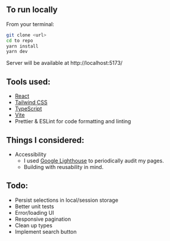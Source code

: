 ## To run locally

From your terminal:

```sh
git clone <url>
cd to repo
yarn install
yarn dev
```

Server will be available at http://localhost:5173/

## Tools used:

- [React](https://react.dev/)
- [Tailwind CSS](https://tailwindcss.com/)
- [TypeScript](https://www.typescriptlang.org/)
- [Vite](https://vitejs.dev/)
- Prettier & ESLint for code formatting and linting

## Things I considered:

- Accessibility
  - I used [Google Lighthouse](https://developer.chrome.com/docs/lighthouse) to periodically audit my pages.
  - Building with reusability in mind.

## Todo:

- Persist selections in local/session storage
- Better unit tests
- Error/loading UI
- Responsive pagination
- Clean up types
- Implement search button
